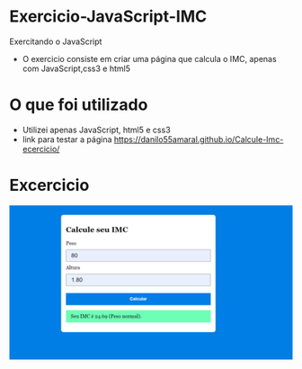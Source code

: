 # Exercicio-JavaScript-IMC
Exercitando o JavaScript 
- O exercicio consiste em criar uma página que calcula o IMC, apenas com JavaScript,css3 e html5

# O que foi utilizado
- Utilizei apenas JavaScript, html5 e css3
- link para testar a página https://danilo55amaral.github.io/Calcule-Imc-ecercicio/

# Excercicio 
![calculo-imc.PNG](https://github.com/Danilo55Amaral/Calcule-Imc-ecercicio/blob/main/calculo-imc.PNG)
